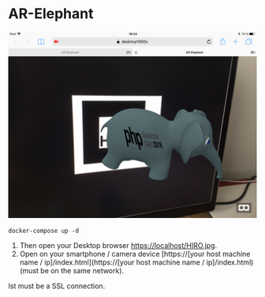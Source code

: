# AR-Elephant

![example](example.png)

```
docker-compose up -d
```

1. Then open your Desktop browser [https://localhost/HIRO.jpg](https://localhost/HIRO.jpg).
1. Open on your smartphone / camera device [https://[your host machine name / ip]/index.html](https://[your host machine name / ip]/index.html) (must be on the same network).

Ist must be a SSL connection. 